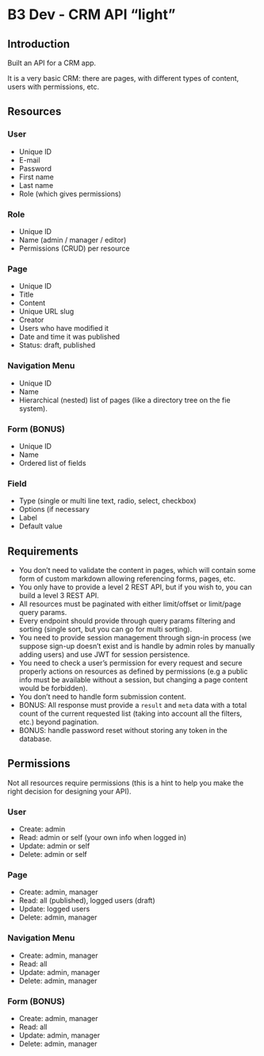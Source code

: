# B3 Dev - CRM API “light”
## Introduction
Built an API for a CRM app. 

It is a very basic CRM: there are pages, with different types of content, users with permissions, etc. 

## Resources

### User
- Unique ID
- E-mail 
- Password
- First name 
- Last name
- Role (which gives permissions)

### Role
 - Unique ID
- Name (admin / manager / editor)
- Permissions (CRUD) per resource

### Page
- Unique ID
- Title
- Content
- Unique URL slug
- Creator
- Users who have modified it
- Date and time it was published
- Status: draft,  published

### Navigation Menu
- Unique ID
- Name
- Hierarchical (nested) list of pages (like a directory tree on the fie system). 

### Form (BONUS)
- Unique ID
- Name
- Ordered list of fields

### Field
- Type (single or multi line text, radio, select, checkbox)
- Options (if necessary 
- Label
- Default value 

## Requirements
- You don’t need to validate the content in pages, which will contain some form of custom markdown allowing referencing forms, pages, etc. 
- You only have to provide a level 2 REST API, but if you wish to, you can build a level 3 REST API. 
- All resources must be paginated with either limit/offset or limit/page query params. 
- Every endpoint should provide through query params filtering and sorting (single sort, but you can go for multi sorting). 
- You need to provide session management through sign-in process (we suppose sign-up doesn’t exist and is handle by admin roles by manually adding users) and use JWT for session persistence. 
- You need to check a user’s permission for every request and secure properly actions on resources as defined by permissions (e.g a public info must be available without a session, but changing a page content would be forbidden). 
- You don’t need to handle form submission content. 
- BONUS: All response must provide a `result` and `meta` data with a total count of the current requested list (taking into account all the filters, etc.) beyond pagination. 
- BONUS: handle password reset without storing any token in the database. 

## Permissions

Not all resources require permissions (this is a hint to help you make the right decision for designing your API). 

### User
- Create: admin
- Read: admin or self (your own info when logged in)
- Update: admin or self
- Delete: admin or self

### Page
- Create: admin, manager
- Read: all (published), logged users (draft)
- Update: logged users
- Delete: admin, manager

### Navigation Menu
- Create: admin, manager
- Read: all
- Update: admin, manager
- Delete: admin, manager

### Form (BONUS)
- Create: admin, manager
- Read: all
- Update: admin, manager
- Delete: admin, manager
